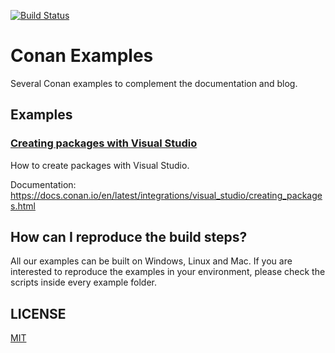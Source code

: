 [![Build Status](https://ci.conan.io/buildStatus/icon?job=Examples/master)](https://ci.conan.io/job/Examples/job/master/)

# Conan Examples

Several Conan examples to complement the documentation and blog.

## Examples

### [Creating packages with Visual Studio](features/visual_studio/creating_packages)

How to create packages with Visual Studio.

Documentation: https://docs.conan.io/en/latest/integrations/visual_studio/creating_packages.html

## How can I reproduce the build steps?

All our examples can be built on Windows, Linux and Mac. If you are interested to reproduce
the examples in your environment, please check the scripts inside every example folder.

## LICENSE
[MIT](LICENSE)
